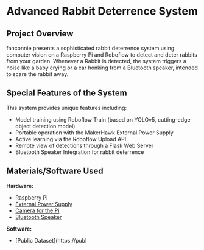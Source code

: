# Advanced Rabbit Deterrence System

## Project Overview

fanconnie presents a sophisticated rabbit deterrence system using computer vision on a Raspberry Pi and Roboflow to detect and deter rabbits from your garden. Whenever a Rabbit is detected, the system triggers a noise like a baby crying or a car honking from a Bluetooth speaker, intended to scare the rabbit away.

## Special Features of the System

This system provides unique features including:

- Model training using Roboflow Train (based on YOLOv5, cutting-edge object detection model)
- Portable operation with the MakerHawk External Power Supply
- Active learning via the Roboflow Upload API
- Remote view of detections through a Flask Web Server
- Bluetooth Speaker Integration for rabbit deterrence

## Materials/Software Used

**Hardware:**

- Raspberry Pi
- [External Power Supply](https://www.amazon.com/MakerHawk-Raspberry-Uninterruptible-Management-Expansion/dp/B082CVWH3R/ref=sr_1_6?crid=3LJGHA055O4VL&dchild=1&keywords=battery+for+raspberry+pi&qid=1623698007&sprefix=battery+for+raspbe%2Caps%2C184&sr=8-6)
- [Camera for the Pi](https://www.amazon.com/Arducam-Megapixels-Sensor-OV5647-Raspberry/dp/B012V1HEP4/ref=sr_1_6?dchild=1&keywords=Raspberry+Pi+camera&qid=1624689746&sr=8-6)
- [Bluetooth Speaker](https://www.amazon.com/AUDIOVOX-SP881BL-Portable-Bluetooth-Rechargeable/dp/B07F8N6KJ9/ref=sr_1_4?crid=2363N4JZD3B18&dchild=1&keywords=canz+bluetooth+speaker&qid=1626056945&sprefix=CANZ+bluetoot%2Caps%2C173&sr=8-4)

**Software:**

- [Public Dataset](https://publ
